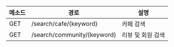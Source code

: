 | 메소드 | 경로                        | 설명              |
| ------ | --------------------------- | ----------------- |
| GET    | /search/cafe/{keyword}      | 카페 검색         |
| GET    | /search/community/{keyword} | 리뷰 및 회원 검색 |